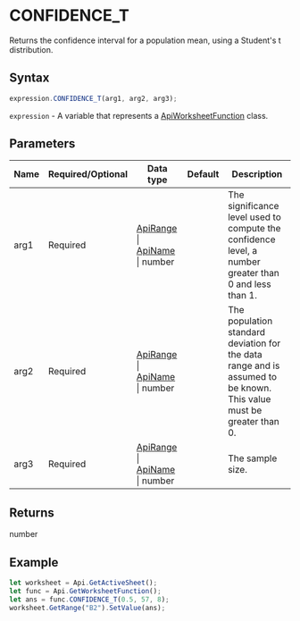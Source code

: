 # CONFIDENCE_T

Returns the confidence interval for a population mean, using a Student's t distribution.

## Syntax

```javascript
expression.CONFIDENCE_T(arg1, arg2, arg3);
```

`expression` - A variable that represents a [ApiWorksheetFunction](../ApiWorksheetFunction.md) class.

## Parameters

| **Name** | **Required/Optional** | **Data type** | **Default** | **Description** |
| ------------- | ------------- | ------------- | ------------- | ------------- |
| arg1 | Required | [ApiRange](../../ApiRange/ApiRange.md) \| [ApiName](../../ApiName/ApiName.md) \| number |  | The significance level used to compute the confidence level, a number greater than 0 and less than 1. |
| arg2 | Required | [ApiRange](../../ApiRange/ApiRange.md) \| [ApiName](../../ApiName/ApiName.md) \| number |  | The population standard deviation for the data range and is assumed to be known. This value must be greater than 0. |
| arg3 | Required | [ApiRange](../../ApiRange/ApiRange.md) \| [ApiName](../../ApiName/ApiName.md) \| number |  | The sample size. |

## Returns

number

## Example



```javascript editor-xlsx
let worksheet = Api.GetActiveSheet();
let func = Api.GetWorksheetFunction();
let ans = func.CONFIDENCE_T(0.5, 57, 8);
worksheet.GetRange("B2").SetValue(ans);
```
